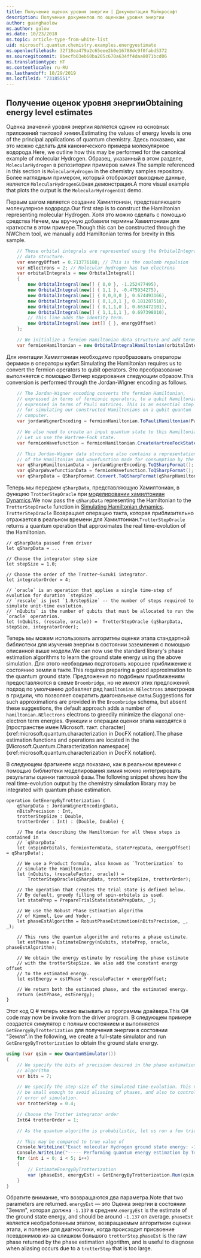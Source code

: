 ```yaml
---
title: Получение оценок уровня энергии | Документация Майкрософт
description: Получение документов по оценкам уровня энергии
author: guanghaolow
ms.author: gulow
ms.date: 10/23/2018
ms.topic: article-type-from-white-list
uid: microsoft.quantum.chemistry.examples.energyestimate
ms.openlocfilehash: 32f18ea479a2c65eee2b0e16788dc9f0fabd5372
ms.sourcegitcommit: 8becfb03eb60ba205c670a634ff4daa8071bcd06
ms.translationtype: HT
ms.contentlocale: ru-RU
ms.lasthandoff: 10/29/2019
ms.locfileid: "73185551"
---
```

## <a name="obtaining-energy-level-estimates"></a><span data-ttu-id="b961b-103">Получение оценок уровня энергии</span><span class="sxs-lookup"><span data-stu-id="b961b-103">Obtaining energy level estimates</span></span>
<span data-ttu-id="b961b-104">Оценка значений уровня энергии является одним из основных приложений тактовой химия.</span><span class="sxs-lookup"><span data-stu-id="b961b-104">Estimating the values of energy levels is one of the principal applications of quantum chemistry.</span></span> <span data-ttu-id="b961b-105">Здесь показано, как это можно сделать для канонического примера молекулярное водорода.</span><span class="sxs-lookup"><span data-stu-id="b961b-105">Here, we outline how this may be performed for the canonical example of molecular Hydrogen.</span></span> <span data-ttu-id="b961b-106">Образец, указанный в этом разделе, `MolecularHydrogen` в репозитории примеров химия.</span><span class="sxs-lookup"><span data-stu-id="b961b-106">The sample referenced in this section is `MolecularHydrogen` in the chemistry samples repository.</span></span> <span data-ttu-id="b961b-107">Более наглядным примером, который отображает выходные данные, является `MolecularHydrogenGUI`ная демонстрация.</span><span class="sxs-lookup"><span data-stu-id="b961b-107">A more visual example that plots the output is the `MolecularHydrogenGUI` demo.</span></span>

<span data-ttu-id="b961b-108">Первым шагом является создание Хамилтониан, представляющего молекулярное водорода.</span><span class="sxs-lookup"><span data-stu-id="b961b-108">Our first step is to construct the Hamiltonian representing molecular Hydrogen.</span></span> <span data-ttu-id="b961b-109">Хотя это можно сделать с помощью средства Нвчем, мы вручную добавили термины Хамилтониан для краткости в этом примере.</span><span class="sxs-lookup"><span data-stu-id="b961b-109">Though this can be constructed through the NWChem tool, we manually add Hamiltonian terms for brevity in this sample.</span></span>

```csharp
    // These orbital integrals are represented using the OrbitalIntegral
    // data structure.
    var energyOffset = 0.713776188; // This is the coulomb repulsion
    var nElectrons = 2; // Molecular hydrogen has two electrons
    var orbitalIntegrals = new OrbitalIntegral[]
    {
        new OrbitalIntegral(new[] { 0,0 }, -1.252477495),
        new OrbitalIntegral(new[] { 1,1 }, -0.475934275),
        new OrbitalIntegral(new[] { 0,0,0,0 }, 0.674493166),
        new OrbitalIntegral(new[] { 0,1,0,1 }, 0.181287518),
        new OrbitalIntegral(new[] { 0,1,1,0 }, 0.663472101),
        new OrbitalIntegral(new[] { 1,1,1,1 }, 0.697398010),
        // This line adds the identity term.
        new OrbitalIntegral(new int[] { }, energyOffset)
    };

    // We initialize a fermion Hamiltonian data structure and add terms to it.
    var fermionHamiltonian = new OrbitalIntegralHamiltonian(orbitalIntegrals).ToFermionHamiltonian();
```

<span data-ttu-id="b961b-110">Для имитации Хамилтониан необходимо преобразовать операторы фермион в операторы кубит.</span><span class="sxs-lookup"><span data-stu-id="b961b-110">Simulating the Hamiltonian requires us to convert the fermion operators to qubit operators.</span></span> <span data-ttu-id="b961b-111">Это преобразование выполняется с помощью Вигнер кодирования следующим образом.</span><span class="sxs-lookup"><span data-stu-id="b961b-111">This conversion is performed through the Jordan-Wigner encoding as follows.</span></span>

```csharp
    // The Jordan-Wigner encoding converts the fermion Hamiltonian, 
    // expressed in terms of fermionic operators, to a qubit Hamiltonian,
    // expressed in terms of Pauli matrices. This is an essential step
    // for simulating our constructed Hamiltonians on a qubit quantum
    // computer.
    var jordanWignerEncoding = fermionHamiltonian.ToPauliHamiltonian(Pauli.QubitEncoding.JordanWigner);

    // We also need to create an input quantum state to this Hamiltonian.
    // Let us use the Hartree-Fock state.
    var fermionWavefunction = fermionHamiltonian.CreateHartreeFockState(nElectrons);

    // This Jordan-Wigner data structure also contains a representation 
    // of the Hamiltonian and wavefunction made for consumption by the Q# operations.
    var qSharpHamiltonianData = jordanWignerEncoding.ToQSharpFormat();
    var qSharpWavefunctionData = fermionWavefunction.ToQSharpFormat();
    var qSharpData = QSharpFormat.Convert.ToQSharpFormat(qSharpHamiltonianData, qSharpWavefunctionData);
```

<span data-ttu-id="b961b-112">Теперь мы передаем `qSharpData`, представляющую Хамилтониан, в функцию `TrotterStepOracle` при [моделировании хамилтониан Dynamics](xref:microsoft.quantum.libraries.standard.algorithms).</span><span class="sxs-lookup"><span data-stu-id="b961b-112">We now pass the `qSharpData` representing the Hamiltonian to the `TrotterStepOracle` function in [Simulating Hamiltonian dynamics](xref:microsoft.quantum.libraries.standard.algorithms).</span></span> <span data-ttu-id="b961b-113">`TrotterStepOracle` Возвращает операцию такта, которая приблизительно отражается в реальном времени для Хамилтониан.</span><span class="sxs-lookup"><span data-stu-id="b961b-113">`TrotterStepOracle` returns a quantum operation that approximates the real time-evolution of the Hamiltonian.</span></span>

```qsharp
// qSharpData passed from driver
let qSharpData = ... 

// Choose the integrator step size
let stepSize = 1.0;

// Choose the order of the Trotter—Suzuki integrator.
let integratorOrder = 4;

// `oracle` is an operation that applies a single time-step of evolution for duration `stepSize`.
// `rescale` is just `1.0/stepSize` -- the number of steps required to simulate unit-time evolution.
// `nQubits` is the number of qubits that must be allocated to run the `oracle` operatrion.
let (nQubits, (rescale, oracle)) =  TrotterStepOracle (qSharpData, stepSize, integratorOrder);
```

<span data-ttu-id="b961b-114">Теперь мы можем использовать алгоритмы оценки этапа стандартной библиотеки для изучения энергии в состоянии заземления с помощью описанной выше модели.</span><span class="sxs-lookup"><span data-stu-id="b961b-114">We can now use the standard library's phase estimation algorithms to learn the ground state energy using the above simulation.</span></span> <span data-ttu-id="b961b-115">Для этого необходимо подготовить хорошее приближение к состоянию земли в такте.</span><span class="sxs-lookup"><span data-stu-id="b961b-115">This requires preparing a good approximation to the quantum ground state.</span></span> <span data-ttu-id="b961b-116">Предложения по подобным приближениям предоставляются в схеме `Broombridge`, но не имеют этих предложений. подход по умолчанию добавляет ряд `hamiltonian.NElectrons` электронов в гридили, что позволяет сократить диагональные силы.</span><span class="sxs-lookup"><span data-stu-id="b961b-116">Suggestions for such approximations are provided in the `Broombridge` schema, but absent these suggestions, the default approach adds a number of `hamiltonian.NElectrons` electrons to  greedily minimize the diagonal one-electron term energies.</span></span> <span data-ttu-id="b961b-117">Функции и операции оценки этапа находятся в [пространстве имен Microsoft. такт. character](xref:microsoft.quantum.characterization in DocFX notation).</span><span class="sxs-lookup"><span data-stu-id="b961b-117">The phase estimation functions and operations are located in the [Microsoft.Quantum.Characterization namespace](xref:microsoft.quantum.characterization in DocFX notation).</span></span>

<span data-ttu-id="b961b-118">В следующем фрагменте кода показано, как в реальном времени с помощью библиотеки моделирования химия можно интегрировать результаты оценки тактовой фазы.</span><span class="sxs-lookup"><span data-stu-id="b961b-118">The following snippet shows how the real time-evolution output by the chemistry simulation library may be integrated with quantum phase estimation.</span></span>

```qsharp
operation GetEnergyByTrotterization (
    qSharpData : JordanWignerEncodingData, 
    nBitsPrecision : Int, 
    trotterStepSize : Double, 
    trotterOrder : Int) : (Double, Double) {
    
    // The data describing the Hamiltonian for all these steps is contained in
    // `qSharpData`
    let (nSpinOrbitals, fermionTermData, statePrepData, energyOffset) = qSharpData!;
    
    // We use a Product formula, also known as `Trotterization` to
    // simulate the Hamiltonian.
    let (nQubits, (rescaleFactor, oracle)) = 
        TrotterStepOracle(qSharpData, trotterStepSize, trotterOrder);
    
    // The operation that creates the trial state is defined below.
    // By default, greedy filling of spin-orbitals is used.
    let statePrep = PrepareTrialState(statePrepData, _);
    
    // We use the Robust Phase Estimation algorithm
    // of Kimmel, Low and Yoder.
    let phaseEstAlgorithm = RobustPhaseEstimation(nBitsPrecision, _, _);
    
    // This runs the quantum algorithm and returns a phase estimate.
    let estPhase = EstimateEnergy(nQubits, statePrep, oracle, phaseEstAlgorithm);
    
    // We obtain the energy estimate by rescaling the phase estimate
    // with the trotterStepSize. We also add the constant energy offset
    // to the estimated energy.
    let estEnergy = estPhase * rescaleFactor + energyOffset;
    
    // We return both the estimated phase, and the estimated energy.
    return (estPhase, estEnergy);
}
```

<span data-ttu-id="b961b-119">Этот код Q # теперь можно вызывать из программы драйвера.</span><span class="sxs-lookup"><span data-stu-id="b961b-119">This Q# code may now be invoke from the driver program.</span></span> <span data-ttu-id="b961b-120">В следующем примере создается симулятор с полным состоянием и выполняется `GetEnergyByTrotterization` для получения энергии в состоянии "Земля".</span><span class="sxs-lookup"><span data-stu-id="b961b-120">In the following, we create a full-state simulator and run `GetEnergyByTrotterization` to obtain the ground state energy.</span></span>

```csharp
using (var qsim = new QuantumSimulator())
{
    // We specify the bits of precision desired in the phase estimation 
    // algorithm
    var bits = 7;

    // We specify the step-size of the simulated time-evolution. This needs to
    // be small enough to avoid aliasing of phases, and also to control the
    // error of simulation.
    var trotterStep = 0.4;

    // Choose the Trotter integrator order
    Int64 trotterOrder = 1;

    // As the quantum algorithm is probabilistic, let us run a few trials.

    // This may be compared to true value of
    Console.WriteLine("Exact molecular Hydrogen ground state energy: -1.137260278.\n");
    Console.WriteLine("----- Performing quantum energy estimation by Trotter simulation algorithm");
    for (int i = 0; i < 5; i++)
    {
        // EstimateEnergyByTrotterization
        var (phaseEst, energyEst) = GetEnergyByTrotterization.Run(qsim, qSharpData, bits, trotterStep, trotterOrder).Result;
    }
}
```

<span data-ttu-id="b961b-121">Обратите внимание, что возвращаются два параметра.</span><span class="sxs-lookup"><span data-stu-id="b961b-121">Note that two parameters are returned.</span></span> <span data-ttu-id="b961b-122">`energyEst` — это Оценка энергии в состоянии "Земля", которая должна `-1.137` в среднем.</span><span class="sxs-lookup"><span data-stu-id="b961b-122">`energyEst` is the estimate of the ground state energy, and should be around `-1.137` on average.</span></span> <span data-ttu-id="b961b-123">`phaseEst` является необработанным этапом, возвращаемым алгоритмом оценки этапа, и полезен для диагностики, когда происходит присвоение псевдонимов из-за слишком большого `trotterStep`.</span><span class="sxs-lookup"><span data-stu-id="b961b-123">`phaseEst` is the raw phase returned by the phase estimation algorithm, and is useful to diagnose when aliasing occurs due to a `trotterStep` that is too large.</span></span>
